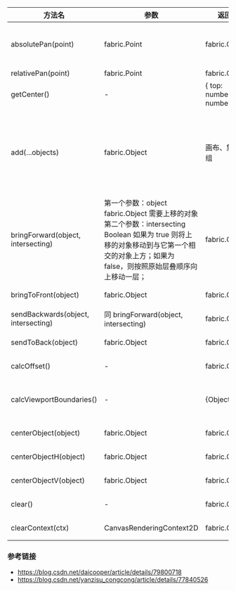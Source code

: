 | 方法名 | 参数 | 返回值 | 说明 |
| -- | -- | -- | -- |
| absolutePan(point) | fabric.Point | fabric.Canvas | 平移视口以便将点放在画布的左上角（画布左上角顶点在视口中的绝对位置）
| relativePan(point) | fabric.Point | fabric.Canvas | 画布相对视口的位置
| getCenter() | - | { top: number, left: number } | 返回画布中心的坐标
| add(...objects) | fabric.Object | 画布、集合、组 | 添加对象到画布或集合或组中，然后重新渲染画布（renderOnAddRemove 属性值不为 false）；对于组不要使用该方法，因为它不会自动改变组的边界，应使用 addWithUpdate 方法；
| bringForward(object, intersecting) | 第一个参数：object	fabric.Object 需要上移的对象 第二个参数：intersecting Boolean 如果为 true 则将上移的对象移动到与它第一个相交的对象上方；如果为 false，则按照原始层叠顺序向上移动一层；| fabric.Canvas | 在绘制对象的堆栈中向上移动对象；参考 01.html
| bringToFront(object) | fabric.Object | fabric.Canvas | 将对象移动到绘制对象堆栈的顶部
| sendBackwards(object, intersecting) | 同 bringForward(object, intersecting) | fabric.Canvas | 在绘制对象的堆栈中向下移动对象；参考 02.html
| sendToBack(object) | fabric.Object | fabric.Canvas | 将对象移动到绘制对象堆栈的底部
| calcOffset() | - | fabric.Canvas | 计算画布元素相对于文档的偏移量；参考 03.html
| calcViewportBoundaries() | - | {Object} | 计算视口边界；返回 canvas 四个角 tl、tr、bl、br 的坐标；参考 04.html
| centerObject(object) | fabric.Object | fabric.Canvas | 将指定对象在画布上垂直和水平居中
| centerObjectH(object) | fabric.Object | fabric.Canvas | 将指定对象在画布上水平居中
| centerObjectV(object) | fabric.Object | fabric.Canvas | 将指定对象在画布上垂直居中
| clear() | - | fabric.Canvas | 清除画布实例以及画布上所有对象
| clearContext(ctx) | CanvasRenderingContext2D | fabric.Canvas | 清除 canvas 元素的指定上下文


### 参考链接
+ https://blog.csdn.net/daicooper/article/details/79800718
+ https://blog.csdn.net/yanzisu_congcong/article/details/77840526